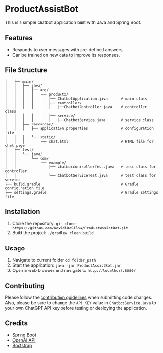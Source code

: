 # ProductAssistBot

This is a simple chatbot application built with Java and Spring Boot.

## Features

- Responds to user messages with pre-defined answers.
- Can be trained on new data to improve its responses.

## File Structure

```├── src/
│   ├── main/
│   │   ├── java/
│   │   │   ├── org/
│   │   │   │   ├── productx/
│   │   │   │   │   ├── ChatbotApplication.java      # main class
│   │   │   │   │   ├── controller/
│   │   │   │   │   │   ├──ChatbotController.java    # controller class
│   │   │   │   │   ├── service/
│   │   │   │   │   │   ├──ChatbotService.java       # service class
│   │   ├── resources/
│   │   │   ├── application.properties               # configuration file
│   │   │   └── static/
│   │   │       ├── chat.html                        # HTML file for chat page
│   ├── test/
│   │   └── java/
│   │       └── com/
│   │           └── example/
│   │               ├── ChatbotControllerTest.java   # test class for controller
│   │               └── ChatbotServiceTest.java      # test class for service
├── build.gradle                                     # Gradle configuration file
├── settings.gradle                                  # Gradle settings file
```
## Installation

1. Clone the repository: `git clone https://github.com/KavidiDeSilva/ProductAssistBot.git`
2. Build the project: `./gradlew clean build`

## Usage

1. Navigate to current folder `cd folder_path`
2. Start the application: `java -jar ProductAssistBot.jar`
3. Open a web browser and navigate to `http://localhost:8080/`

## Contributing

Please follow the [contribution guidelines](CONTRIBUTING.md) when submitting code changes.
Also, please be sure to change the `API_KEY` value in `ChatbotService.java` to your own ChatGPT API key before testing or deploying the application.

## Credits

- [Spring Boot](https://spring.io/projects/spring-boot)
- [OpenAI API](https://openai.com/api/)
- [Bootstrap](https://getbootstrap.com/)



